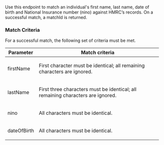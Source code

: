<p>Use this endpoint to match an individual's first name, last name, date of birth and National Insurance number (nino) against HMRC’s records. On a successful match, a matchId is returned.</p>
<h3>Match Criteria</h3>
<p>For a successful match, the following set of criteria must be met. </p>
<table>
  <thead>
    <tr>
      <th>Parameter</th>
      <th>Match criteria</th>
    </tr>
  </thead>
  <tbody>
    <tr>
      <td><p>firstName</p></td>
      <td><p>First character must be identical; all remaining characters are ignored.</p></td>
    </tr>    
    <tr>
      <td><p>lastName</p></td>
      <td><p>First three characters must be identical; all remaining characters are ignored.</p></td>
    </tr>    
    <tr>
      <td><p>nino</p></td>
      <td><p>All characters must be identical.</p></td>
    </tr>
    <tr>
      <td><p>dateOfBirth</p></td>
      <td><p>All characters must be identical.</p></td>
    </tr>
  </tbody>
</table>
